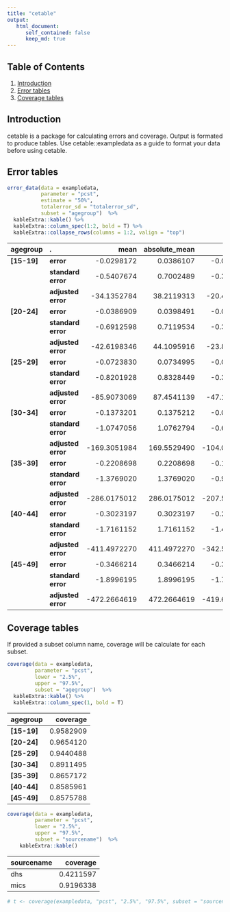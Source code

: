 ```yaml
---
title: "cetable"
output:
   html_document:
      self_contained: false
      keep_md: true
---
```





## Table of Contents
1. [Introduction](#intro)
2. [Error tables](#2)
3. [Coverage tables](#3)
  
## <a name="intro"></a>
## Introduction
cetable is a package for calculating errors and coverage. Output is formated to produce tables. Use cetable::exampledata as a guide to format your data before using cetable.

## <a name="2"></a>
## Error tables

```r
error_data(data = exampledata, 
           parameter = "pcst", 
           estimate = "50%", 
           totalerror_sd = "totalerror_sd",
           subset = "agegroup")  %>%
  kableExtra::kable() %>%
  kableExtra::column_spec(1:2, bold = T) %>%
  kableExtra::collapse_rows(columns = 1:2, valign = "top")
```

<table>
 <thead>
  <tr>
   <th style="text-align:left;"> agegroup </th>
   <th style="text-align:left;"> . </th>
   <th style="text-align:right;"> mean </th>
   <th style="text-align:right;"> absolute_mean </th>
   <th style="text-align:right;"> median </th>
   <th style="text-align:right;"> absolute_median </th>
  </tr>
 </thead>
<tbody>
  <tr>
   <td style="text-align:left;font-weight: bold;vertical-align: top !important;" rowspan="3"> [15-19] </td>
   <td style="text-align:left;font-weight: bold;"> error </td>
   <td style="text-align:right;"> -0.0298172 </td>
   <td style="text-align:right;"> 0.0386107 </td>
   <td style="text-align:right;"> -0.0202038 </td>
   <td style="text-align:right;"> 0.0225240 </td>
  </tr>
  <tr>
   
   <td style="text-align:left;font-weight: bold;"> standard error </td>
   <td style="text-align:right;"> -0.5407674 </td>
   <td style="text-align:right;"> 0.7002489 </td>
   <td style="text-align:right;"> -0.3664186 </td>
   <td style="text-align:right;"> 0.4084981 </td>
  </tr>
  <tr>
   
   <td style="text-align:left;font-weight: bold;"> adjusted error </td>
   <td style="text-align:right;"> -34.1352784 </td>
   <td style="text-align:right;"> 38.2119313 </td>
   <td style="text-align:right;"> -20.4769160 </td>
   <td style="text-align:right;"> 21.7130519 </td>
  </tr>
  <tr>
   <td style="text-align:left;font-weight: bold;vertical-align: top !important;" rowspan="3"> [20-24] </td>
   <td style="text-align:left;font-weight: bold;"> error </td>
   <td style="text-align:right;"> -0.0386909 </td>
   <td style="text-align:right;"> 0.0398491 </td>
   <td style="text-align:right;"> -0.0196006 </td>
   <td style="text-align:right;"> 0.0196006 </td>
  </tr>
  <tr>
   
   <td style="text-align:left;font-weight: bold;"> standard error </td>
   <td style="text-align:right;"> -0.6912598 </td>
   <td style="text-align:right;"> 0.7119534 </td>
   <td style="text-align:right;"> -0.3501893 </td>
   <td style="text-align:right;"> 0.3501893 </td>
  </tr>
  <tr>
   
   <td style="text-align:left;font-weight: bold;"> adjusted error </td>
   <td style="text-align:right;"> -42.6198346 </td>
   <td style="text-align:right;"> 44.1095916 </td>
   <td style="text-align:right;"> -23.8462122 </td>
   <td style="text-align:right;"> 23.8462122 </td>
  </tr>
  <tr>
   <td style="text-align:left;font-weight: bold;vertical-align: top !important;" rowspan="3"> [25-29] </td>
   <td style="text-align:left;font-weight: bold;"> error </td>
   <td style="text-align:right;"> -0.0723830 </td>
   <td style="text-align:right;"> 0.0734995 </td>
   <td style="text-align:right;"> -0.0342033 </td>
   <td style="text-align:right;"> 0.0342033 </td>
  </tr>
  <tr>
   
   <td style="text-align:left;font-weight: bold;"> standard error </td>
   <td style="text-align:right;"> -0.8201928 </td>
   <td style="text-align:right;"> 0.8328449 </td>
   <td style="text-align:right;"> -0.3875678 </td>
   <td style="text-align:right;"> 0.3875678 </td>
  </tr>
  <tr>
   
   <td style="text-align:left;font-weight: bold;"> adjusted error </td>
   <td style="text-align:right;"> -85.9073069 </td>
   <td style="text-align:right;"> 87.4541139 </td>
   <td style="text-align:right;"> -47.1949096 </td>
   <td style="text-align:right;"> 47.1949096 </td>
  </tr>
  <tr>
   <td style="text-align:left;font-weight: bold;vertical-align: top !important;" rowspan="3"> [30-34] </td>
   <td style="text-align:left;font-weight: bold;"> error </td>
   <td style="text-align:right;"> -0.1373201 </td>
   <td style="text-align:right;"> 0.1375212 </td>
   <td style="text-align:right;"> -0.0851305 </td>
   <td style="text-align:right;"> 0.0851305 </td>
  </tr>
  <tr>
   
   <td style="text-align:left;font-weight: bold;"> standard error </td>
   <td style="text-align:right;"> -1.0747056 </td>
   <td style="text-align:right;"> 1.0762794 </td>
   <td style="text-align:right;"> -0.6662550 </td>
   <td style="text-align:right;"> 0.6662550 </td>
  </tr>
  <tr>
   
   <td style="text-align:left;font-weight: bold;"> adjusted error </td>
   <td style="text-align:right;"> -169.3051984 </td>
   <td style="text-align:right;"> 169.5529490 </td>
   <td style="text-align:right;"> -104.0555741 </td>
   <td style="text-align:right;"> 104.0555741 </td>
  </tr>
  <tr>
   <td style="text-align:left;font-weight: bold;vertical-align: top !important;" rowspan="3"> [35-39] </td>
   <td style="text-align:left;font-weight: bold;"> error </td>
   <td style="text-align:right;"> -0.2208698 </td>
   <td style="text-align:right;"> 0.2208698 </td>
   <td style="text-align:right;"> -0.1574512 </td>
   <td style="text-align:right;"> 0.1574512 </td>
  </tr>
  <tr>
   
   <td style="text-align:left;font-weight: bold;"> standard error </td>
   <td style="text-align:right;"> -1.3769020 </td>
   <td style="text-align:right;"> 1.3769020 </td>
   <td style="text-align:right;"> -0.9815502 </td>
   <td style="text-align:right;"> 0.9815502 </td>
  </tr>
  <tr>
   
   <td style="text-align:left;font-weight: bold;"> adjusted error </td>
   <td style="text-align:right;"> -286.0175012 </td>
   <td style="text-align:right;"> 286.0175012 </td>
   <td style="text-align:right;"> -207.5880585 </td>
   <td style="text-align:right;"> 207.5880585 </td>
  </tr>
  <tr>
   <td style="text-align:left;font-weight: bold;vertical-align: top !important;" rowspan="3"> [40-44] </td>
   <td style="text-align:left;font-weight: bold;"> error </td>
   <td style="text-align:right;"> -0.3023197 </td>
   <td style="text-align:right;"> 0.3023197 </td>
   <td style="text-align:right;"> -0.2608168 </td>
   <td style="text-align:right;"> 0.2608168 </td>
  </tr>
  <tr>
   
   <td style="text-align:left;font-weight: bold;"> standard error </td>
   <td style="text-align:right;"> -1.7161152 </td>
   <td style="text-align:right;"> 1.7161152 </td>
   <td style="text-align:right;"> -1.4805245 </td>
   <td style="text-align:right;"> 1.4805245 </td>
  </tr>
  <tr>
   
   <td style="text-align:left;font-weight: bold;"> adjusted error </td>
   <td style="text-align:right;"> -411.4972270 </td>
   <td style="text-align:right;"> 411.4972270 </td>
   <td style="text-align:right;"> -342.5641788 </td>
   <td style="text-align:right;"> 342.5641788 </td>
  </tr>
  <tr>
   <td style="text-align:left;font-weight: bold;vertical-align: top !important;" rowspan="3"> [45-49] </td>
   <td style="text-align:left;font-weight: bold;"> error </td>
   <td style="text-align:right;"> -0.3466214 </td>
   <td style="text-align:right;"> 0.3466214 </td>
   <td style="text-align:right;"> -0.3243611 </td>
   <td style="text-align:right;"> 0.3243611 </td>
  </tr>
  <tr>
   
   <td style="text-align:left;font-weight: bold;"> standard error </td>
   <td style="text-align:right;"> -1.8996195 </td>
   <td style="text-align:right;"> 1.8996195 </td>
   <td style="text-align:right;"> -1.7776244 </td>
   <td style="text-align:right;"> 1.7776244 </td>
  </tr>
  <tr>
   
   <td style="text-align:left;font-weight: bold;"> adjusted error </td>
   <td style="text-align:right;"> -472.2664619 </td>
   <td style="text-align:right;"> 472.2664619 </td>
   <td style="text-align:right;"> -419.6292047 </td>
   <td style="text-align:right;"> 419.6292047 </td>
  </tr>
</tbody>
</table>

## <a name="3"></a>
## Coverage tables
If provided a subset column name, coverage will be calculate for each subset.

```r
coverage(data = exampledata, 
         parameter = "pcst", 
         lower = "2.5%", 
         upper = "97.5%", 
         subset = "agegroup")  %>%
  kableExtra::kable() %>%
  kableExtra::column_spec(1, bold = T)
```

<table>
 <thead>
  <tr>
   <th style="text-align:left;"> agegroup </th>
   <th style="text-align:right;"> coverage </th>
  </tr>
 </thead>
<tbody>
  <tr>
   <td style="text-align:left;font-weight: bold;"> [15-19] </td>
   <td style="text-align:right;"> 0.9582909 </td>
  </tr>
  <tr>
   <td style="text-align:left;font-weight: bold;"> [20-24] </td>
   <td style="text-align:right;"> 0.9654120 </td>
  </tr>
  <tr>
   <td style="text-align:left;font-weight: bold;"> [25-29] </td>
   <td style="text-align:right;"> 0.9440488 </td>
  </tr>
  <tr>
   <td style="text-align:left;font-weight: bold;"> [30-34] </td>
   <td style="text-align:right;"> 0.8911495 </td>
  </tr>
  <tr>
   <td style="text-align:left;font-weight: bold;"> [35-39] </td>
   <td style="text-align:right;"> 0.8657172 </td>
  </tr>
  <tr>
   <td style="text-align:left;font-weight: bold;"> [40-44] </td>
   <td style="text-align:right;"> 0.8585961 </td>
  </tr>
  <tr>
   <td style="text-align:left;font-weight: bold;"> [45-49] </td>
   <td style="text-align:right;"> 0.8575788 </td>
  </tr>
</tbody>
</table>


```r
coverage(data = exampledata, 
         parameter = "pcst", 
         lower = "2.5%", 
         upper = "97.5%", 
         subset = "sourcename")  %>%
    kableExtra::kable()
```

<table>
 <thead>
  <tr>
   <th style="text-align:left;"> sourcename </th>
   <th style="text-align:right;"> coverage </th>
  </tr>
 </thead>
<tbody>
  <tr>
   <td style="text-align:left;"> dhs </td>
   <td style="text-align:right;"> 0.4211597 </td>
  </tr>
  <tr>
   <td style="text-align:left;"> mics </td>
   <td style="text-align:right;"> 0.9196338 </td>
  </tr>
</tbody>
</table>

```r
# t <- coverage(exampledata, "pcst", "2.5%", "97.5%", subset = "sourcename")
```
